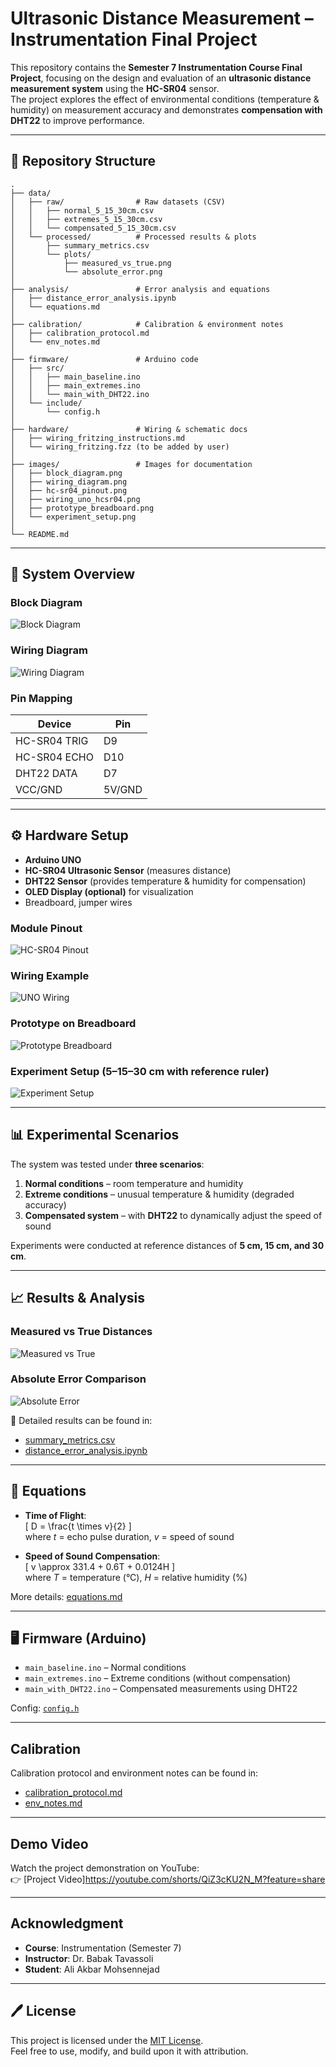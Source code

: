 # Ultrasonic Distance Measurement – Instrumentation Final Project

This repository contains the **Semester 7 Instrumentation Course Final Project**, focusing on the design and evaluation of an **ultrasonic distance measurement system** using the **HC-SR04** sensor.  
The project explores the effect of environmental conditions (temperature & humidity) on measurement accuracy and demonstrates **compensation with DHT22** to improve performance.

---

## 📂 Repository Structure
```
.
├── data/
│   ├── raw/                # Raw datasets (CSV)
│   │   ├── normal_5_15_30cm.csv
│   │   ├── extremes_5_15_30cm.csv
│   │   └── compensated_5_15_30cm.csv
│   └── processed/          # Processed results & plots
│       ├── summary_metrics.csv
│       └── plots/
│           ├── measured_vs_true.png
│           └── absolute_error.png
│
├── analysis/               # Error analysis and equations
│   ├── distance_error_analysis.ipynb
│   └── equations.md
│
├── calibration/            # Calibration & environment notes
│   ├── calibration_protocol.md
│   └── env_notes.md
│
├── firmware/               # Arduino code
│   ├── src/
│   │   ├── main_baseline.ino
│   │   ├── main_extremes.ino
│   │   └── main_with_DHT22.ino
│   └── include/
│       └── config.h
│
├── hardware/               # Wiring & schematic docs
│   ├── wiring_fritzing_instructions.md
│   └── wiring_fritzing.fzz (to be added by user)
│
├── images/                 # Images for documentation
│   ├── block_diagram.png
│   ├── wiring_diagram.png
│   ├── hc-sr04_pinout.png
│   ├── wiring_uno_hcsr04.png
│   ├── prototype_breadboard.png
│   └── experiment_setup.png
│
└── README.md
```

---

## 🧩 System Overview

### Block Diagram
![Block Diagram](images/block_diagram.png)

### Wiring Diagram
![Wiring Diagram](images/wiring_diagram.png)

### Pin Mapping
| Device    | Pin |
|-----------|-----|
| HC-SR04 TRIG | D9 |
| HC-SR04 ECHO | D10 |
| DHT22 DATA   | D7 |
| VCC/GND      | 5V/GND |

---

## ⚙️ Hardware Setup

- **Arduino UNO**  
- **HC-SR04 Ultrasonic Sensor** (measures distance)  
- **DHT22 Sensor** (provides temperature & humidity for compensation)  
- **OLED Display (optional)** for visualization  
- Breadboard, jumper wires  

### Module Pinout
![HC-SR04 Pinout](images/hc-sr04_pinout.png)

### Wiring Example
![UNO Wiring](images/wiring_uno_hcsr04.png)

### Prototype on Breadboard
![Prototype Breadboard](images/prototype_breadboard.png)

### Experiment Setup (5–15–30 cm with reference ruler)
![Experiment Setup](images/experiment_setup.png)

---

## 📊 Experimental Scenarios

The system was tested under **three scenarios**:

1. **Normal conditions** – room temperature and humidity  
2. **Extreme conditions** – unusual temperature & humidity (degraded accuracy)  
3. **Compensated system** – with **DHT22** to dynamically adjust the speed of sound  

Experiments were conducted at reference distances of **5 cm, 15 cm, and 30 cm**.

---

## 📈 Results & Analysis

### Measured vs True Distances
![Measured vs True](data/processed/plots/measured_vs_true.png)

### Absolute Error Comparison
![Absolute Error](data/processed/plots/absolute_error.png)

📌 Detailed results can be found in:  
- [summary_metrics.csv](data/processed/summary_metrics.csv)  
- [distance_error_analysis.ipynb](analysis/distance_error_analysis.ipynb)

---

## 🧮 Equations

- **Time of Flight**:  
  \[
  D = \frac{t \times v}{2}
  \]  
  where *t* = echo pulse duration, *v* = speed of sound  

- **Speed of Sound Compensation**:  
  \[
  v \approx 331.4 + 0.6T + 0.0124H
  \]  
  where *T* = temperature (°C), *H* = relative humidity (%)

More details: [equations.md](analysis/equations.md)

---

## 🖥️ Firmware (Arduino)

- `main_baseline.ino` – Normal conditions  
- `main_extremes.ino` – Extreme conditions (without compensation)  
- `main_with_DHT22.ino` – Compensated measurements using DHT22  

Config: [`config.h`](firmware/include/config.h)

---

##  Calibration

Calibration protocol and environment notes can be found in:  
- [calibration_protocol.md](calibration/calibration_protocol.md)  
- [env_notes.md](calibration/env_notes.md)

---

##  Demo Video
Watch the project demonstration on YouTube:  
👉 [Project Video]https://youtube.com/shorts/QiZ3cKU2N_M?feature=share

---

##  Acknowledgment
- **Course**: Instrumentation (Semester 7)  
- **Instructor**: Dr. Babak Tavassoli  
- **Student**: Ali Akbar Mohsennejad 

---

## 🖊️ License
This project is licensed under the [MIT License](LICENSE).  
Feel free to use, modify, and build upon it with attribution.
